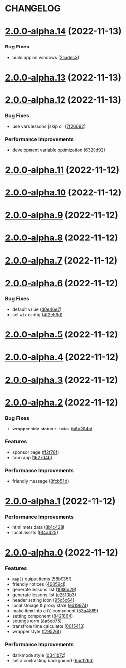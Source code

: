 # CHANGELOG

# [2.0.0-alpha.14](https://github.com/wibus-wee/mini-class-tool/compare/v2.0.0-alpha.13...v2.0.0-alpha.14) (2022-11-13)


### Bug Fixes

* build app on windows ([2badec3](https://github.com/wibus-wee/mini-class-tool/commit/2badec3f1ccbf572229112fa3e48b43fffe2d03a))



# [2.0.0-alpha.13](https://github.com/wibus-wee/mini-class-tool/compare/v2.0.0-alpha.12...v2.0.0-alpha.13) (2022-11-13)



# [2.0.0-alpha.12](https://github.com/wibus-wee/mini-class-tool/compare/v2.0.0-alpha.11...v2.0.0-alpha.12) (2022-11-13)


### Bug Fixes

* use vars lessons [skip ci] ([7f26092](https://github.com/wibus-wee/mini-class-tool/commit/7f260927ffdef84f3852f94b8fe386f200dedec3))


### Performance Improvements

* development variable optimization ([6320d92](https://github.com/wibus-wee/mini-class-tool/commit/6320d92d399596511cca69697c02487a506a2e20))



# [2.0.0-alpha.11](https://github.com/wibus-wee/mini-class-tool/compare/v2.0.0-alpha.10...v2.0.0-alpha.11) (2022-11-12)



# [2.0.0-alpha.10](https://github.com/wibus-wee/mini-class-tool/compare/v2.0.0-alpha.9...v2.0.0-alpha.10) (2022-11-12)



# [2.0.0-alpha.9](https://github.com/wibus-wee/mini-class-tool/compare/v2.0.0-alpha.8...v2.0.0-alpha.9) (2022-11-12)



# [2.0.0-alpha.8](https://github.com/wibus-wee/mini-class-tool/compare/v2.0.0-alpha.7...v2.0.0-alpha.8) (2022-11-12)



# [2.0.0-alpha.7](https://github.com/wibus-wee/mini-class-tool/compare/v2.0.0-alpha.6...v2.0.0-alpha.7) (2022-11-12)



# [2.0.0-alpha.6](https://github.com/wibus-wee/mini-class-tool/compare/v2.0.0-alpha.5...v2.0.0-alpha.6) (2022-11-12)


### Bug Fixes

* default value ([d0e46e7](https://github.com/wibus-wee/mini-class-tool/commit/d0e46e715c7b98f4911c1ffd833b9d68ab731866))
* set `wix` config ([4f2e59d](https://github.com/wibus-wee/mini-class-tool/commit/4f2e59d1933ccab430bae5488df5a7738ef41b12))



# [2.0.0-alpha.5](https://github.com/wibus-wee/mini-class-tool/compare/v2.0.0-alpha.4...v2.0.0-alpha.5) (2022-11-12)



# [2.0.0-alpha.4](https://github.com/wibus-wee/mini-class-tool/compare/v2.0.0-alpha.3...v2.0.0-alpha.4) (2022-11-12)



# [2.0.0-alpha.3](https://github.com/wibus-wee/mini-class-tool/compare/v2.0.0-alpha.2...v2.0.0-alpha.3) (2022-11-12)



# [2.0.0-alpha.2](https://github.com/wibus-wee/mini-class-tool/compare/v2.0.0-alpha.1...v2.0.0-alpha.2) (2022-11-12)


### Bug Fixes

* wrapper hide status `z-index` ([b6e284a](https://github.com/wibus-wee/mini-class-tool/commit/b6e284ac51d97e9cdc5136c725c4db44322c7fd9))


### Features

* sponsor page ([ff2f78f](https://github.com/wibus-wee/mini-class-tool/commit/ff2f78f1de0ab1b6c9ad418570d3dad05a0eb587))
* tauri app ([1627d4b](https://github.com/wibus-wee/mini-class-tool/commit/1627d4be0c17a2ce2c03de12c872813dfb27675b))


### Performance Improvements

* friendly message ([8fcb54d](https://github.com/wibus-wee/mini-class-tool/commit/8fcb54db454b458af0294433ef75a58eff538d8c))



# [2.0.0-alpha.1](https://github.com/wibus-wee/mini-class-tool/compare/v2.0.0-alpha.0...v2.0.0-alpha.1) (2022-11-12)


### Performance Improvements

* html meta data ([8b1c428](https://github.com/wibus-wee/mini-class-tool/commit/8b1c4287c93061c6e0764bb83dfe1c30ee3528f3))
* local assets ([6f4a425](https://github.com/wibus-wee/mini-class-tool/commit/6f4a42574dde6d1b6198a18b153cbae60cce30cc))



# [2.0.0-alpha.0](https://github.com/wibus-wee/mini-class-tool/compare/f79526fb0b831c6da4369ba5c758e55cb91564c0...v2.0.0-alpha.0) (2022-11-12)


### Features

* `map()` output items ([58b935f](https://github.com/wibus-wee/mini-class-tool/commit/58b935fc0c23fff9d4d007d08f386c60673f306e))
* friendly notices ([46859c1](https://github.com/wibus-wee/mini-class-tool/commit/46859c159effef002af215a49aa9caada5c6d7f7))
* generate lessons list ([1086d29](https://github.com/wibus-wee/mini-class-tool/commit/1086d29650e33d3e4ab0d9cf606867369f7789f1))
* generate lessons list ([e2610b3](https://github.com/wibus-wee/mini-class-tool/commit/e2610b38ade5660e9454a8323c759183aea2c160))
* header setting icon ([95d6c64](https://github.com/wibus-wee/mini-class-tool/commit/95d6c64dceccae65a715497b4911ddbe2db5a761))
* local storage & proxy state ([ed19974](https://github.com/wibus-wee/mini-class-tool/commit/ed1997438ef3df661413ae070aa718245680d4af))
* make item into a `FC` component ([53a4869](https://github.com/wibus-wee/mini-class-tool/commit/53a48694a276d938e4b108a567b402bbed221f7e))
* setting component ([8421864](https://github.com/wibus-wee/mini-class-tool/commit/84218640c27c67b1db7d401ae37601a112833299))
* settings form ([8a5eb75](https://github.com/wibus-wee/mini-class-tool/commit/8a5eb7587ec214358f8d09bc2cd1854d6d24adae))
* transfrom time calculator ([0015413](https://github.com/wibus-wee/mini-class-tool/commit/00154137746b697828ce195eff254dba69c956e7))
* wrapper style ([f79526f](https://github.com/wibus-wee/mini-class-tool/commit/f79526fb0b831c6da4369ba5c758e55cb91564c0))


### Performance Improvements

* darkmode style ([d341b72](https://github.com/wibus-wee/mini-class-tool/commit/d341b722a0c2296ffbd012a8e6ed4eceb0ee78d3))
* set a contrasting background ([65c126d](https://github.com/wibus-wee/mini-class-tool/commit/65c126d805f1b5828c3790be1149efc25f27a926))



